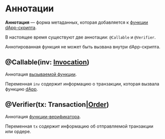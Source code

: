 # Аннотации

**Аннотация** — форма метаданных, которая добавляется к [функции](/ride/functions.md) [dApp-скрипта](/ride/script/dapp-script.md).

В настоящее время существуют две аннотации: `@Callable` и `@Verifier`.

Аннотированная функция не может быть вызвана внутри dApp-скрипта.

## @Callable(inv: [Invocation](/ride/structures/common-structures.md#invocation))

Аннотация [вызываемой функции](/ride/functions/callable-function.md).

Переменная `inv` содержит информацию о транзакции, которая вызвала функцию [dApp](/blockchain/dapp.md).

## @Verifier(tx: Transaction|[Order](/ride/structures/common-structures.md#order))

Аннотация [функции-верификатора](/ride/functions/verifier-function.md).

Переменная `tx` содержит информацию об отправляемой транзакции или ордере.
